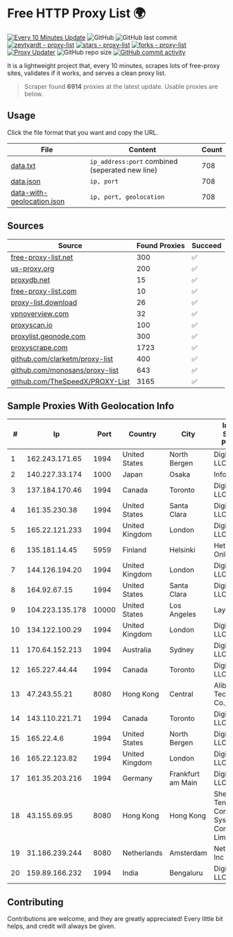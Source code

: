 
# Free HTTP Proxy List 🌍

[![Every 10 Minutes Update](https://github.com/mertguvencli/http-proxy-list/actions/workflows/main.yml/badge.svg?branch=main)](https://github.com/mertguvencli/http-proxy-list/actions/workflows/main.yml)
![GitHub](https://img.shields.io/github/license/mertguvencli/http-proxy-list)
![GitHub last commit](https://img.shields.io/github/last-commit/mertguvencli/http-proxy-list)
[![zevtyardt - proxy-list](https://img.shields.io/static/v1?label=zevtyardt&message=proxy-list&color=blue&logo=github)](https://github.com/zevtyardt/proxy-list "Go to GitHub repo")
[![stars - proxy-list](https://img.shields.io/github/stars/zevtyardt/proxy-list?style=social)](https://github.com/zevtyardt/proxy-list)
[![forks - proxy-list](https://img.shields.io/github/forks/zevtyardt/proxy-list?style=social)](https://github.com/zevtyardt/proxy-list)
[![Proxy Updater](https://github.com/zevtyardt/proxy-list/workflows/Proxy%20Updater/badge.svg)](https://github.com/zevtyardt/proxy-list/actions?query=workflow:"Proxy+Updater")
![GitHub repo size](https://img.shields.io/github/repo-size/zevtyardt/proxy-list)
[![GitHub commit activity](https://img.shields.io/github/commit-activity/m/zevtyardt/proxy-list?logo=commits)](https://github.com/zevtyardt/proxy-list/commits/main)

It is a lightweight project that, every 10 minutes, scrapes lots of free-proxy sites, validates if it works, and serves a clean proxy list.

> Scraper found **6914** proxies at the latest update. Usable proxies are below.

## Usage

Click the file format that you want and copy the URL.

|File|Content|Count|
|----|-------|-----|
|[data.txt](https://raw.githubusercontent.com/mertguvencli/http-proxy-list/main/proxy-list/data.txt)|`ip_address:port` combined (seperated new line)|708|
|[data.json](https://raw.githubusercontent.com/mertguvencli/http-proxy-list/main/proxy-list/data.json)|`ip, port`|708|
|[data-with-geolocation.json](https://raw.githubusercontent.com/mertguvencli/http-proxy-list/main/proxy-list/data-with-geolocation.json)|`ip, port, geolocation`|708|

## Sources

|Source|Found Proxies|Succeed|
|------|-------------|-------|
|[free-proxy-list.net](https://free-proxy-list.net)|300|✅|
|[us-proxy.org](https://www.us-proxy.org)|200|✅|
|[proxydb.net](http://proxydb.net)|15|✅|
|[free-proxy-list.com](https://free-proxy-list.com/?page=&port=&type%5B%5D=http&type%5B%5D=https&up_time=0&search=Search)|10|✅|
|[proxy-list.download](https://www.proxy-list.download/HTTP)|26|✅|
|[vpnoverview.com](https://vpnoverview.com/privacy/anonymous-browsing/free-proxy-servers)|32|✅|
|[proxyscan.io](https://www.proxyscan.io)|100|✅|
|[proxylist.geonode.com](https://proxylist.geonode.com/api/proxy-list?limit=300&page=1&sort_by=lastChecked&sort_type=desc&protocols=http,https)|300|✅|
|[proxyscrape.com](https://api.proxyscrape.com/v2/?request=displayproxies&protocol=http&timeout=10000&country=all&ssl=all&anonymity=all)|1723|✅|
|[github.com/clarketm/proxy-list](https://raw.githubusercontent.com/clarketm/proxy-list/master/proxy-list-raw.txt)|400|✅|
|[github.com/monosans/proxy-list](https://raw.githubusercontent.com/monosans/proxy-list/main/proxies/http.txt)|643|✅|
|[github.com/TheSpeedX/PROXY-List](https://raw.githubusercontent.com/TheSpeedX/PROXY-List/master/http.txt)|3165|✅|


## Sample Proxies With Geolocation Info

|#|Ip|Port|Country|City|Internet Service Provider|
|-|--|----|-------|----|-------------------------|
|1|162.243.171.65|1994|United States|North Bergen|DigitalOcean, LLC|
|2|140.227.33.174|1000|Japan|Osaka|InfoSphere|
|3|137.184.170.46|1994|Canada|Toronto|DigitalOcean, LLC|
|4|161.35.230.38|1994|United States|Santa Clara|DigitalOcean, LLC|
|5|165.22.121.233|1994|United Kingdom|London|DigitalOcean, LLC|
|6|135.181.14.45|5959|Finland|Helsinki|Hetzner Online GmbH|
|7|144.126.194.20|1994|United Kingdom|London|DigitalOcean, LLC|
|8|164.92.67.15|1994|United States|Santa Clara|DigitalOcean, LLC|
|9|104.223.135.178|10000|United States|Los Angeles|LayerHost|
|10|134.122.100.29|1994|United Kingdom|London|DigitalOcean, LLC|
|11|170.64.152.213|1994|Australia|Sydney|DigitalOcean, LLC|
|12|165.227.44.44|1994|Canada|Toronto|DigitalOcean, LLC|
|13|47.243.55.21|8080|Hong Kong|Central|Alibaba (US) Technology Co., Ltd.|
|14|143.110.221.71|1994|Canada|Toronto|DigitalOcean, LLC|
|15|165.22.4.6|1994|United States|North Bergen|DigitalOcean, LLC|
|16|165.22.123.82|1994|United Kingdom|London|DigitalOcean, LLC|
|17|161.35.203.216|1994|Germany|Frankfurt am Main|DigitalOcean, LLC|
|18|43.155.69.95|8080|Hong Kong|Hong Kong|Shenzhen Tencent Computer Systems Company Limited|
|19|31.186.239.244|8080|Netherlands|Amsterdam|NetSkope Inc|
|20|159.89.166.232|1994|India|Bengaluru|DigitalOcean, LLC|



## Contributing

Contributions are welcome, and they are greatly appreciated! Every
little bit helps, and credit will always be given.

